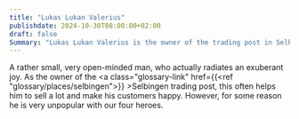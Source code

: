 ```yaml
---
title: "Lukas Lukan Valerius"
publishdate: 2024-10-30T08:00:00+02:00
draft: false
Summary: "Lukas Lukan Valerius is the owner of the trading post in Selbingen."
---
```

A rather small, very open-minded man, who actually radiates an exuberant joy. As the owner of the <a class="glossary-link" href={{<ref "glossary/places/selbingen">}} >Selbingen</a> trading post, this often helps him to sell a lot and make his customers happy. However, for some reason he is very unpopular with our four heroes.
